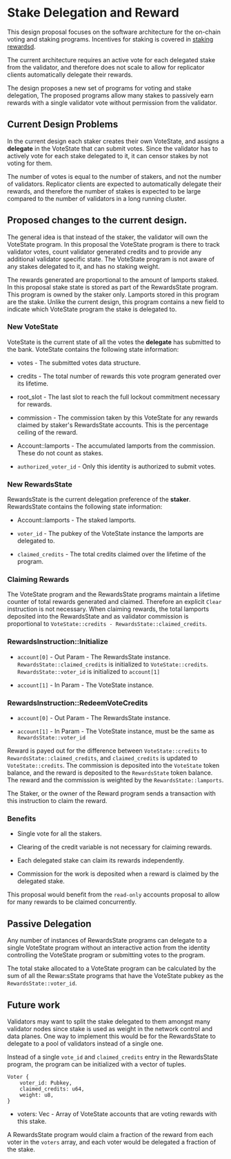 # Stake Delegation and Reward

This design proposal focuses on the software architecture for the on-chain
voting and staking programs.  Incentives for staking is covered in [staking
rewardsd](staking-rewards.md).

The current architecture requires an active vote for each delegated stake from
the validator, and therefore does not scale to allow for replicator clients
automatically delegate their rewards.
 
The design proposes a new set of programs for voting and stake delegation, The
proposed programs allow many stakes to passively earn rewards with a single
validator vote without permission from the validator.

## Current Design Problems

In the current design each staker creates their own VoteState, and assigns a
**delegate** in the VoteState that can submit votes.  Since the validator has to
actively vote for each stake delegated to it, it can censor stakes by not voting
for them.

The number of votes is equal to the number of stakers, and not the number of
validators.  Replicator clients are expected to automatically delegate their
rewards, and therefore the number of stakes is expected to be large compared to
the number of validators in a long running cluster.

## Proposed changes to the current design.

The general idea is that instead of the staker, the validator will own the
VoteState program. In this proposal the VoteState program is there to track
validator votes, count validator generated credits and to provide any
additional validator specific state.  The VoteState program is not aware of any
stakes delegated to it, and has no staking weight.

The rewards generated are proportional to the amount of lamports staked.  In
this proposal stake state is stored as part of the RewardsState program. This
program is owned by the staker only.  Lamports stored in this program are the
stake.  Unlike the current design, this program contains a new field to indicate
which VoteState program the stake is delegated to.

### New VoteState

VoteState is the current state of all the votes the **delegate** has submitted
to the bank.  VoteState contains the following state information:

* votes - The submitted votes data structure.

* credits - The total number of rewards this vote program generated over its
lifetime.

* root\_slot - The last slot to reach the full lockout commitment necessary for
rewards.

* commission - The commission taken by this VoteState for any rewards claimed by
staker's RewardsState accounts.  This is the percentage ceiling of the reward.

* Account::lamports - The accumulated lamports from the commission.  These do not
count as stakes.

* `authorized_voter_id` - Only this identity is authorized to submit votes.

### New RewardsState

RewardsState is the current delegation preference of the **staker**. RewardsState
contains the following state information:

* Account::lamports - The staked lamports.

* `voter_id` - The pubkey of the VoteState instance the lamports are
delegated to.

* `claimed_credits` - The total credits claimed over the lifetime of the
program.


### Claiming Rewards

The VoteState program and the RewardsState programs maintain a lifetime counter
of total rewards generated and claimed.  Therefore an explicit `Clear`
instruction is not necessary.  When claiming rewards, the total lamports
deposited into the RewardsState and as validator commission is proportional to
`VoteState::credits - RewardsState::claimed_credits`.

### RewardsInstruction::Initialize

* `account[0]` - Out Param - The RewardsState instance.  
  `RewardsState::claimed_credits` is initialized to `VoteState::credits`.  
  `RewardsState::voter_id` is initialized to `account[1]`

* `account[1]` - In Param - The VoteState instance.

### RewardsInstruction::RedeemVoteCredits


* `account[0]` - Out Param - The RewardsState instance.  

* `account[1]` - In Param - The VoteState instance, must be the same as
`RewardsState::voter_id`


Reward is payed out for the difference between `VoteState::credits` to
`RewardsState::claimed_credits`, and `claimed_credits` is updated to
`VoteState::credits`.  The commission is deposited into the `VoteState` token
balance, and the reward is deposited to the `RewardsState` token balance.  The
reward and the commission is weighted by the `RewardsState::lamports`.

The Staker, or the owner of the Reward program sends a transaction with this
instruction to claim the reward.

### Benefits

* Single vote for all the stakers.

* Clearing of the credit variable is not necessary for claiming rewards.

* Each delegated stake can claim its rewards independently.

* Commission for the work is deposited when a reward is claimed by the delegated
stake.

This proposal would benefit from the `read-only` accounts proposal to allow for
many rewards to be claimed concurrently.

## Passive Delegation

Any number of instances of RewardsState programs can delegate to a single
VoteState program without an interactive action from the identity controlling
the VoteState program or submitting votes to the program.

The total stake allocated to a VoteState program can be calculated by the sum of
all the Rewar:sState programs that have the VoteState pubkey as the
`RewardsState::voter_id`.
 
## Future work

Validators may want to split the stake delegated to them amongst many validator
nodes since stake is used as weight in the network control and data planes.  One
way to implement this would be for the RewardsState to delegate to a pool of
validators instead of a single one.

Instead of a single `vote_id` and `claimed_credits` entry in the RewardsState
program, the program can be initialized with a vector of tuples.

```
Voter {
    voter_id: Pubkey,
    claimed_credits: u64,
    weight: u8,
}
```

* voters: Vec<Voter> - Array of VoteState accounts that are voting rewards with
this stake.

A RewardsState program would claim a fraction of the reward from each voter in
the `voters` array, and each voter would be delegated a fraction of the stake.
